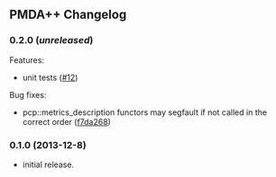 ## PMDA++ Changelog

### 0.2.0 (_unreleased_)

Features:
- unit tests ([#12](../../issues/12))

Bug fixes:
- pcp::metrics_description functors may segfault if not called in the correct
  order ([f7da268](../../commit/f7da2685b426410904fae2e9a8f24619685eb0b4))

### 0.1.0 (2013-12-8)
- initial release.

